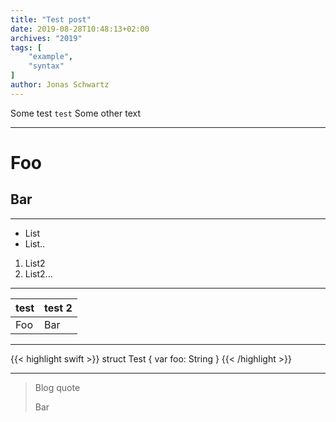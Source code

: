 ```yaml
---
title: "Test post"
date: 2019-08-28T10:48:13+02:00
archives: "2019"
tags: [
    "example",
    "syntax"
]
author: Jonas Schwartz
---
```


Some test `test` Some other text

---

# Foo

## Bar

---

* List
* List..

1. List2
2. List2...

---

| test | test 2 |
| ---- | ------ |
| Foo | Bar |

---

{{< highlight swift >}}
struct Test {
    var foo: String
}
{{< /highlight >}}

---

> Blog quote
> 
> Bar